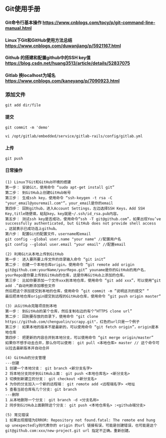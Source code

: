 
## Git使用手册

#### Git命令行基本操作 https://www.cnblogs.com/tocy/p/git-command-line-manual.html
#### Linux下Git和GitHub使用方法总结 https://www.cnblogs.com/duwanjiang/p/5921167.html
#### Github 的搭建和配置github中的SSH key值 https://blog.csdn.net/huang3513/article/details/52837075
#### Gitlab 换localhost为域名 https://www.cnblogs.com/kaneyang/p/7090923.html

### 添加文件
`git add dir/file`

#### 提交
`git commit -m 'demo'`

`vi /opt/gitlab/embedded/service/gitlab-rails/config/gitlab.yml`

#### 上传
`git push`

#### 日常操作
```
(1) Linux下Git和GitHub环境的搭建
第一步： 安装Git，使用命令 “sudo apt-get install git”
第二步： 到GitHub上创建GitHub帐号
第三步： 生成ssh key，使用命令 “ssh-keygen -t rsa -C "your_email@youremail.com"”，your_email是你的email
第四步： 回到github，进入Account Settings，左边选择SSH Keys，Add SSH Key,title随便填，粘贴key。key就是~/.ssh/id_rsa.pub内容。
第五步： 测试ssh key是否成功，使用命令“ssh -T git@github.com”，如果出现You’ve successfully authenticated, but GitHub does not provide shell access 。这就表示已成功连上github。
第六步： 配置Git的配置文件，username和email
git config --global user.name "your name" //配置用户名
git config --global user.email "your email" //配置email

(2) 利用Git从本地上传到GitHub
第一步： 进入要所要上传文件的目录输入命令 “git init”
第二步： 创建一个本地仓库origin，使用命令 “git remote add origin git@github.com:yourName/yourRepo.git” youname是你的GitHub的用户名，yourRepo是你要上传到GitHub的仓库，这是你再GitHub上添加的仓库。
第三步： 比如你要添加一个文件xxx到本地仓库，使用命令 “git add xxx”，可以使用“git add .”自动判断添加哪些文件
然后把这个添加提交到本地的仓库，使用命令 ”git commit -m ”说明这次的提交“ “
最后把本地仓库origin提交到远程的GitHub仓库，使用命令 ”git push origin master“

(3) 从GitHub克隆项目到本地
第一步： 到GitHub的某个仓库，然后复制右边的有个“HTTPS clone url”
第二步： 回到要存放的目录下，使用命令 "git clone https://github.com/chenguolin/scrapy.git"，红色的url只是一个例子
第三步： 如果本地的版本不是最新的，可以使用命令 “git fetch origin”，origin是本地仓库
第四步： 把更新的内容合并到本地分支，可以使用命令 “git merge origin/master”
如果你不想手动去合并，那么你可以使用： git pull <本地仓库> master // 这个命令可以拉去最新版本并自动合并

(4) GitHub的分支管理
---创建
1 创建一个本地分支： git branch <新分支名字>
2 将本地分支同步到GitHub上面： git push <本地仓库名> <新分支名>
3 切换到新建立的分支： git checkout <新分支名>
4 为你的分支加入一个新的远程端： git remote add <远程端名字> <地址
5 查看当前仓库有几个分支: git branch
---删除
1 从本地删除一个分支： git branch -d <分支名称>
2 同步到GitHub上面删除这个分支： git push <本地仓库名> :<github端分支>

(5) 常见错误
1 如果出现报错为ERROR: Repository not found.fatal: The remote end hung up unexpectedly则代表你的 origin 的url 链接有误，可能是创建错误，也可能是这个 git@github.com:xxx/new-project.git url 指定不正确。重新创建。
```
